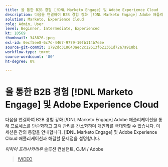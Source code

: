 ```yaml
---
title: 을 통한 B2B 경험 [!DNL Marketo Engage] 및 Adobe Experience Cloud
description: 다음을 연결하여 B2B 경험 강화 [!DNL Marketo Engage] Adobe 애플리케이션을 통해 프로세스를 단순화하고 고객 관리를 간소화하며 개인화를 극대화할 수 있습니다.
solution: Marketo, Experience Cloud
role: Admin, User
level: Beginner, Intermediate, Experienced
kt: 10569
thumbnail: 343826.jpeg
exl-id: 0ecf5ee8-6c7d-4467-9779-10fb114b7e5e
source-git-commit: 1792dc318643aec2c12613f621361d72a7a918b1
workflow-type: tm+mt
source-wordcount: '80'
ht-degree: 0%

---
```


# 을 통한 B2B 경험 [!DNL Marketo Engage] 및 Adobe Experience Cloud

다음을 연결하여 B2B 경험 강화 [!DNL Marketo Engage] Adobe 애플리케이션을 통해 프로세스를 단순화하고 고객 관리를 간소화하며 개인화를 극대화할 수 있습니다. 이 세션은 간의 통합을 안내합니다. [!DNL Marketo Engage] 및 Adobe Experience Cloud 애플리케이션과 해결할 문제점을 설명합니다.

*미하이 프리사카리우* 솔루션 컨설턴트, CJM / Adobe

>[!VIDEO](https://video.tv.adobe.com/v/343826/?quality=12&learn=on)
